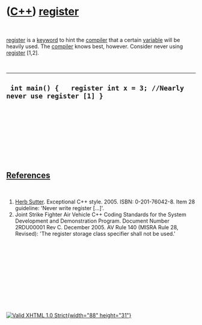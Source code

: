 



 

 

 

 

 

([C++](Cpp.htm)) [register](CppRegister.htm)
============================================

 

[register](CppRegister.htm) is a [keyword](CppKeyword.htm) to hint the
[compiler](CppCompiler.htm) that a certain [variable](CppVariable.htm)
will be heavily used. The [compiler](CppCompiler.htm) knows best,
however. Consider never using [register](CppRegister.htm) \[1,2\].

 

  -------------------------------------------------------------------------
  ` int main() {   register int x = 3; //Nearly never use register [1] }`
  -------------------------------------------------------------------------

 

 

 

 

 

[References](CppReferences.htm)
-------------------------------

 

1.  [Herb Sutter](CppHerbSutter.htm). Exceptional C++ style. 2005.
    ISBN: 0-201-76042-8. Item 28 guideline: 'Never write
    register \[...\]'.
2.  Joint Strike Fighter Air Vehicle C++ Coding Standards for the System
    Development and Demonstration Program. Document Number 2RDU00001
    Rev C. December 2005. AV Rule 140 (MISRA Rule 28, Revised): 'The
    register storage class specifier shall not be used.'

 

 

 

 

 





 

[![Valid XHTML 1.0 Strict](valid-xhtml10.png){width="88"
height="31"}](http://validator.w3.org/check?uri=referer)
